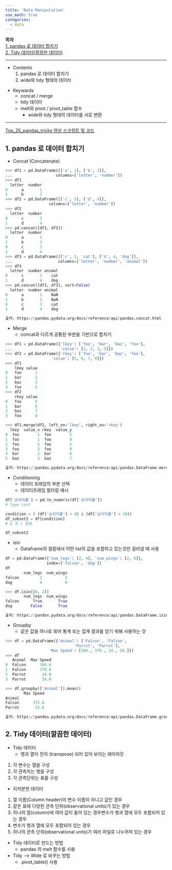 ```yaml
---
title: 'Data Manipulation'
use_math: true
categories:
  - data
---
```


**목차**  
[1. pandas 로 데이터 합치기](#1-pandas-로-데이터-합치기)  
[2. Tidy 데이터(깔끔한 데이터)](#2-tidy-데이터깔끔한-데이터)  

---
* Contents
  1. pandas 로 데이터 합치기
  2. wide와 tidy 형태의 데이터

>
* Keywards
  * concat / merge
  * tidy 데이터
  * melt와 pivot / pivot_table 함수
    * wide와 tidy 형태의 데이터를 서로 변환

---
[Top_25_pandas_tricks 영상 스크립트 및 코드](https://nbviewer.org/github/justmarkham/pandas-videos/blob/master/top_25_pandas_tricks.ipynb)

## 1. pandas 로 데이터 합치기
* Concat (Concatenate)
  
```python
>>> df1 = pd.DataFrame([['a', 1], ['b', 2]],
...                   columns=['letter', 'number'])
>>> df1
  letter  number
0      a       1
1      b       2
>>> df2 = pd.DataFrame([['c', 3], ['d', 4]],
                   columns=['letter', 'number'])
>>> df2
  letter  number
0      c       3
1      d       4
>>> pd.concat([df1, df2])
  letter  number
0      a       1
1      b       2
0      c       3
1      d       4
>>> df3 = pd.DataFrame([['c', 3, 'cat'], ['d', 4, 'dog']],
...                    columns=['letter', 'number', 'animal'])
>>> df3
  letter  number animal
0      c       3    cat
1      d       4    dog
>>> pd.concat([df1, df3], sort=False)
  letter  number animal
0      a       1    NaN
1      b       2    NaN
0      c       3    cat
1      d       4    dog

출처: https://pandas.pydata.org/docs/reference/api/pandas.concat.html
```
* Merge
  * concat과 다르게 공통된 부분을 기반으로 합치기

```python
>>> df1 = pd.DataFrame({'lkey': ['foo', 'bar', 'baz', 'foo'],
...                     'value': [1, 2, 3, 5]})
>>> df2 = pd.DataFrame({'rkey': ['foo', 'bar', 'baz', 'foo'],
                    'value': [5, 6, 7, 8]})
>>> df1
    lkey value
0   foo      1
1   bar      2
2   baz      3
3   foo      5
>>> df2
    rkey value
0   foo      5
1   bar      6
2   baz      7
3   foo      8

>>> df1.merge(df2, left_on='lkey', right_on='rkey')
  lkey  value_x rkey  value_y
0  foo        1  foo        5
1  foo        1  foo        8
2  foo        5  foo        5
3  foo        5  foo        8
4  bar        2  bar        6
5  baz        3  baz        7

출처: https://pandas.pydata.org/docs/reference/api/pandas.DataFrame.merge.html
```

* Conditioning
  * 데이터 프레임의 부분 선택
  * 데이터프레임 필터링 예시  
```python
df['순이익률'] = pd.to_numeric(df['순이익률'])
# type cast

condition = ( (df['순이익률'] > 0) & (df['순이익률'] < 10))
df_subset2 = df[condition]
# & 와 | 활용

df_subset2
```

* isin
  * Dataframe의 컬럼에서 어떤 list의 값을 포함하고 있는것만 걸러낼 때 사용  
```python
df = pd.DataFrame({'num_legs': [2, 4], 'num_wings': [2, 0]},
                  index=['falcon', 'dog'])
df
        num_legs  num_wings
falcon         2          2
dog            4          0

>>> df.isin([0, 2])
        num_legs  num_wings
falcon      True       True
dog        False       True

출처: https://pandas.pydata.org/docs/reference/api/pandas.DataFrame.isin.html
```

* Groupby
  * 같은 값을 하나로 묶어 통계 또는 집계 결과를 얻기 위해 사용하는 것

```python
>>> df = pd.DataFrame({'Animal': ['Falcon', 'Falcon',
                              'Parrot', 'Parrot'],
                   'Max Speed': [380., 370., 24., 26.]})
>>> df
   Animal  Max Speed
0  Falcon      380.0
1  Falcon      370.0
2  Parrot       24.0
3  Parrot       26.0

>>> df.groupby(['Animal']).mean()
        Max Speed
Animal
Falcon      375.0
Parrot       25.0

출처: https://pandas.pydata.org/docs/reference/api/pandas.DataFrame.groupby.html
```

## 2. Tidy 데이터(깔끔한 데이터)
* Tidy 데이터
  * 행과 열이 전치 (transpose) 되어 있어 보이는 레이아웃
1. 각 변수는 열을 구성
2. 각 관측치는 행을 구성
3. 각 관측단위는 표를 구성

* 지저분한 데이터
1. 열 이름(Column header)이 변수 이름이 아니고 값인 경우
2. 같은 표에 다양한 관측 단위(observational units)가 있는 경우
3. 하나의 열(column)에 여러 값이 들어 있는 경우변수가 행과 열에 모두 포함되어 있는 경우
4. 변수가 행과 열에 모두 포함되어 있는 경우
5. 하나의 관측 단위(observational units)가 여러 파일로 나누어져 있는 경우

* Tidy 데이터로 만드는 방법
  * pandas 의 melt 함수를 사용
* Tidy --> Wide 로 바꾸는 방법
  * .pivot_table() 사용

